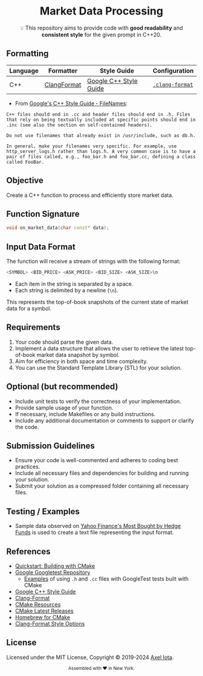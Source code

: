 <div align="center">
<h1>Market Data Processing</h1>
<span>💡 This repository aims to provide code with <strong>good readability</strong> and <strong>consistent style</strong> for the given prompt in C++20.</i></span>
</div>

## Formatting

| Language   | Formatter                                                   | Style Guide                                                                       | Configuration                                                                  |
| ---------- | ----------------------------------------------------------- | --------------------------------------------------------------------------------- | ------------------------------------------------------------------------------ |
| C++        | [ClangFormat](https://clang.llvm.org/docs/ClangFormat.html) | [Google C++ Style Guide](https://google.github.io/styleguide/cppguide.html)       | [`.clang-format`](https://github.com/iotaaxel/Boerberl/blob/main/.clang-format) |

* From [Google's C++ Style Guide - FileNames](https://google.github.io/styleguide/cppguide.html#File_Names): 
```
C++ files should end in .cc and header files should end in .h. Files that rely on being textually included at specific points should end in .inc (see also the section on self-contained headers).

Do not use filenames that already exist in /usr/include, such as db.h.

In general, make your filenames very specific. For example, use http_server_logs.h rather than logs.h. A very common case is to have a pair of files called, e.g., foo_bar.h and foo_bar.cc, defining a class called FooBar.
```

## Objective
Create a C++ function to process and efficiently store market data.

## Function Signature
```cpp 
void on_market_data(char const* data);
```

## Input Data Format
The function will receive a stream of strings with the following format:
```cpp 
<SYMBOL> <BID_PRICE> <ASK_PRICE> <BID_SIZE> <ASK_SIZE>\n
```
* Each item in the string is separated by a space.
* Each string is delimited by a newline (`\n`).

This represents the top-of-book snapshots of the current state of market data for a symbol.

## Requirements
1. Your code should parse the given data.
2. Implement a data structure that allows the user to retrieve the latest top-of-book market
data snapshot by symbol.
3. Aim for efficiency in both space and time complexity.
4. You can use the Standard Template Library (STL) for your solution.

## Optional (but recommended)
* Include unit tests to verify the correctness of your implementation.
* Provide sample usage of your function.
* If necessary, include Makefiles or any build instructions.
* Include any additional documentation or comments to support or clarify the code.

## Submission Guidelines
* Ensure your code is well-commented and adheres to coding best practices.
* Include all necessary files and dependencies for building and running your solution.
* Submit your solution as a compressed folder containing all necessary files.

## Testing / Examples
* Sample data observed on [Yahoo Finance's Most Bought by Hedge Funds](https://finance.yahoo.com/u/yahoo-finance/watchlists/most-bought-by-hedge-funds/) is used to create a text file representing the input format.

## References
* [Quickstart: Building with CMake](https://google.github.io/googletest/quickstart-cmake.html)
* [Google Googletest Repository](https://github.com/google/googletest/tree/main)
  * [Examples](googletest/samples) of using `.h` and `.cc` files with GoogleTest tests built with CMake
* [Google C++ Style Guide](https://google.github.io/styleguide/cppguide.html)
* [Clang-Format](https://clang.llvm.org/docs/ClangFormat.html)
* [CMake Resources](https://cmake.org/resources)
* [CMake Latest Releases](https://cmake.org/download/)
* [Homebrew for CMake](https://formulae.brew.sh/formula/cmake)
* [Clang-Format Style Options](https://clang.llvm.org/docs/ClangFormatStyleOptions.html)

## License

Licensed under the MIT License, Copyright © 2019-2024
[Axel Iota](https://github.com/iotaaxel/Boerberl).

<div align="center">
  <sub>Assembled with ❤️ in New York.</sub>
</div>
